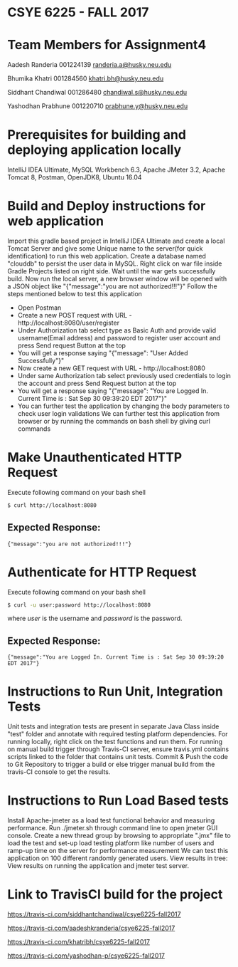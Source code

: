 # CSYE 6225 - FALL 2017

# Team Members for Assignment4

Aadesh Randeria   001224139  randeria.a@husky.neu.edu

Bhumika Khatri   001284560  khatri.bh@husky.neu.edu

Siddhant Chandiwal 001286480  chandiwal.s@husky.neu.edu

Yashodhan Prabhune 001220710  prabhune.y@husky.neu.edu


# Prerequisites for building and deploying application locally

IntelliJ IDEA Ultimate, MySQL Workbench 6.3, Apache JMeter 3.2, Apache Tomcat 8, Postman, OpenJDK8, Ubuntu 16.04 

# Build and Deploy instructions for web application

Import this gradle based project in IntelliJ IDEA Ultimate and create a local Tomcat Server and give some Unique name to the server(for quick identification) to run this web application. Create a database named "clouddb" to persist the user data
in MySQL. Right click on war file inside Gradle Projects listed on right side. Wait until the war gets successfully build.
Now run the local server, a new browser window will be opened with a JSON object like "{"message":"you are not authorized!!!"}"
Follow the steps mentioned below to test this application
- Open Postman
- Create a new POST request with URL - http://localhost:8080/user/register
- Under Authorization tab select type as Basic Auth and provide valid username(Email address) and password to register user account and press Send request Button at the top
- You will get a response saying "{"message": "User Added Successfully"}"
- Now create a new GET request with URL - http://localhost:8080
- Under same Authorization tab select previously used credentials to login the account and press Send Request button at the top
- You will get a response saying "{"message": "You are Logged In. Current Time is : Sat Sep 30 09:39:20 EDT 2017"}"
- You can further test the application by changing the body parameters to check user login validations
We can further test this application from browser or by running the commands on bash shell by giving curl commands

# Make Unauthenticated HTTP Request

Execute following command on your bash shell
``` bash
$ curl http://localhost:8080
```
## Expected Response:
```
{"message":"you are not authorized!!!"}
```
# Authenticate for HTTP Request

Execute following command on your bash shell
``` bash
$ curl -u user:password http://localhost:8080
```
where *user* is the username and *password* is the password.

## Expected Response:
 ```
 {"message":"You are Logged In. Current Time is : Sat Sep 30 09:39:20 EDT 2017"}
 ```

# Instructions to Run Unit, Integration Tests

Unit tests and integration tests are present in separate Java Class inside "test" folder and annotate with required testing platform dependencies.
For running locally, right click on the test functions and run them.
For running on manual build trigger through Travis-CI server, ensure travis.yml contains scripts linked to the folder that contains unit tests. Commit & Push the code to Git Repository to trigger a build or else trigger manual build from the travis-CI console to get the results.

# Instructions to Run Load Based tests

Install Apache-jmeter as a load test functional behavior and measuring performance.
Run ./jmeter.sh through command line to open jmeter GUI console.
Create a new thread group by browsing to appropriate ".jmx" file to load the test and set-up load testing platform like number of users and ramp-up time on the server for performance measurement
We can test this application on 100 different randomly generated users. 
View results in tree: View results on running the application and jmeter test server.

# Link to TravisCI build for the project

https://travis-ci.com/siddhantchandiwal/csye6225-fall2017

https://travis-ci.com/aadeshkranderia/csye6225-fall2017

https://travis-ci.com/khatribh/csye6225-fall2017

https://travis-ci.com/yashodhan-p/csye6225-fall2017